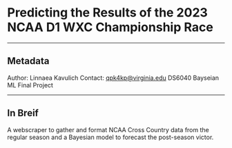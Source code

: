 # Predicting the Results of the 2023 NCAA D1 WXC Championship Race
***
## Metadata
Author: Linnaea Kavulich
Contact: qpk4kp@virginia.edu
DS6040 Bayseian ML Final Project
***
## In Breif
A webscraper to gather and format NCAA Cross Country data from the regular season and a Bayesian model to forecast the post-season victor.
